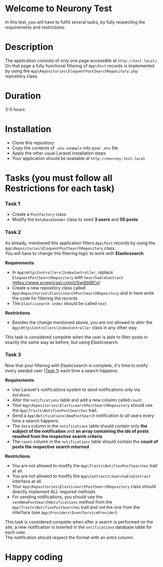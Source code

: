 # Welcome to Neurony Test

In this test, you will have to fulfill several tasks, by fully respecting the requirements and restrictions.

# Description

The application consists of only one page accessible at `http://test.local/`.    
On that page a fully functional filtering of `App\Post` records is implemented by using the `App\Repositories\EloquentPostSearchRepository.php` repository class.

# Duration

3-5 hours 

# Installation

* Clone this repository   
* Copy the contents of `.env.example` into your `.env` file   
* Apply the other usual Laravel installation steps   
* Your application should be available at `http://neurony-test.local`   

# Tasks (you must follow all Restrictions for each task)

### Task 1

* Create a `PostFactory` class   
* Modify the `DatabaseSeeder` class to seed **3 users** and **50 posts**

### Task 2

As already, mentioned this application filters `App\Post` records by using the `App\Repositories\EloquentPostSearchRepository` class.  
You will have to change this filtering logic to work with **Elasticsearch**.

**Requirements**    

* In `App\Http\Controllers\IndexController`, replace `EloquentPostSearchRepository` with `SearchableContract` (https://www.screencast.com/t/GwQbtBCq)      
* Create a new repository class called `App\Repositories\ElasticearchPostSearchRepository` and in here write the code for filtering the records
* The `Elasticsearch index` should be called `test`

**Restrictions**

* Besides the change mentioned above, you are not allowed to alter the `App\Http\Controllers\IndexController` class in any other way.
   
This task is considered complete when the user is able to filter posts in exactly the same way as before, but using Elasticsearch.

### Task 3

Now that your filtering with Elasticsearch is complete, it's time to notify every seeded user ([Task 1](#task-1)) each time a search happens.

**Requirements**   
   
* Use Laravel's notifications system to send notifications only via `database`.
* Alter the `notifications` table and add a new column called `count`.
* Your `App\Repositories\ElasticearchPostSearchRepository` should use the `App\Traits\NotifiesPostSearches` trait.  
* Send a `App\Notifications\NewPostSearch` notification to all users every time a search happens.
* The `data` column in the `notifications` table should contain only **the subject of the notification** and **an array containing the ids of posts resulted from the respective search criteria**
* The `count` column in the `notifications` table should contain the **count of posts the respective search returned**

**Restrictions**   
   
* You are not allowed to modify the `App\Traits\NotifiesPostSearches` trait at all.   
* You are not allowed to modify the `App\Contracts\SearchableContract` interface at all.
* Your `App\Repositories\ElasticearchPostSearchRepository` class should directly implement ALL required methods.
* For sending notifications, you should use the `sendNewPostSearchNotifications` method from the `App\Traits\NotifiesPostSearches` trait and not the one from the interface (see `App\Providers\EventServiceProvider`).   
   
This task is considered complete when after a search is performed on the site, a new notification is inserted in the `notifications` database table for each user.   
The notification should respect the format with an extra column.

# Happy coding 